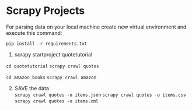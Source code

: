 # Scrapy Projects

For parsing data on your local machine create new virtual environment and execute this command:

`pip install -r requirements.txt`

1. scrapy startproject quotetutorial<br />

`cd quotetutorial`
`scrapy crawl quotes`

`cd amazon_books`
`scrapy crawl amazon`

2. SAVE the data<br />
`scrapy crawl quotes -o items.json`
`scrapy crawl quotes -o items.csv`
`scrapy crawl quotes -o items.xml`
